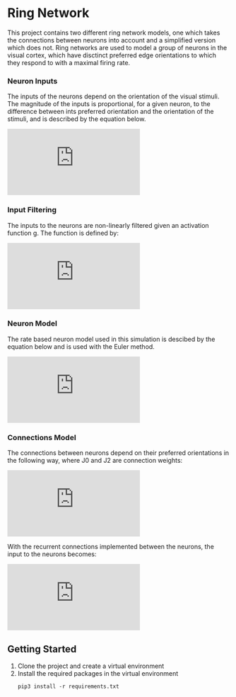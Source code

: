 # Ring Network

This project contains two different ring network models, one which takes the connections between neurons into account and a simplified version which does not. Ring networks are used to model a group of neurons in the visual cortex, which have disctinct preferred edge orientations to which they respond to with a maximal firing rate. 

### Neuron Inputs
The inputs of the neurons depend on the orientation of the visual stimuli. The magnitude of the inputs is proportional, for a given neuron, to the difference between ints preferred orientation and the orientation of the stimuli, and is described by the equation below.

![neuron_input](https://latex.codecogs.com/gif.latex?h_i%5E%7Bext%7D%28%5Ctheta_0%29%3Dc%5B%281-%5Cepsilon%29%20&plus;%20%5Cepsilon%20cos%282%28%5Ctheta_i%20-%20%5Ctheta_0%29%29%5D)

### Input Filtering
The inputs to the neurons are non-linearly filtered given an activation function g. The function is defined by:

![input_filtering](https://latex.codecogs.com/gif.latex?g%28h%29%3D%20%5Cbegin%7Bcases%7D%200%20%26%20%5Ctext%7Bif%20%7D%20h%20%5Cleq%20T%5C%5C%20%5Cbeta%28h-T%29%20%26%20%5Ctext%7Bif%20%7D%20T%20%3C%20h%20%5Cleq%20T%20&plus;%201/%20%5Cbeta%5C%5C%201%20%26%20%5Ctext%7Bif%20%7D%20h%20%3E%20T%20&plus;%201/%5Cbeta%20%5Cend%7Bcases%7D)

### Neuron Model
The rate based neuron model used in this simulation is descibed by the equation below and is used with the Euler method.

![neuron_model](https://latex.codecogs.com/gif.latex?%5Ctau%20%5Cfrac%7Bdm_i%7D%7Bdt%7D%3D-m_i&plus;g%28h_i%29)

### Connections Model
The connections between neurons depend on their preferred orientations in the following way, where J0 and J2 are connection weights:

![connections_model](https://latex.codecogs.com/gif.latex?J_i_j%3D-J_0&plus;J_2cos%282%28%5Ctheta_i-%5Ctheta_j%29%29)

With the recurrent connections implemented between the neurons, the input to the neurons becomes:

![connected_inputs](https://latex.codecogs.com/gif.latex?h_i%28%5Ctheta_0%29%3D%5Csum_%7Bj%3D1%7D%5E%7B%5Cj%3DN%7D%20J_i_j%20m_j%20&plus;%20h_i%5E%7Bext%7D%28%5Ctheta_0%29)

## Getting Started
1. Clone the project and create a virtual environment
2. Install the required packages in the virtual environment
   ```
   pip3 install -r requirements.txt
   ```
